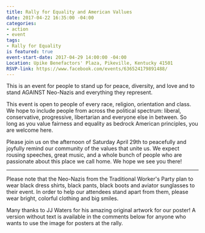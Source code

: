 ```yaml
---
title: Rally for Equality and American Vallues
date: 2017-04-22 16:35:00 -04:00
categories:
- action
- event
tags:
- Rally for Equality
is featured: true
event-start-date: 2017-04-29 14:00:00 -04:00
Location: Upike Benefactors' Plaza, Pikeville, Kentucky 41501
RSVP-link: https://www.facebook.com/events/636524179891488/
---
```


This is an event for people to stand up for peace, diversity, and love and to stand AGAINST Neo-Nazis and everything they represent.

This event is open to people of every race, religion, orientation and class. We hope to include people from across the political spectrum: liberal, conservative, progressive, libertarian and everyone else in between. So long as you value fairness and equality as bedrock American principles, you are welcome here.

Please join us on the afternoon of Saturday April 29th to peacefully and joyfully remind our community of the values that unite us. We expect rousing speeches, great music, and a whole bunch of people who are passionate about this place we call home. We hope we see you there!

---------------------------------------------------

Please note that the Neo-Nazis from the Traditional Worker's Party plan to wear black dress shirts, black pants, black boots and aviator sunglasses to their event. In order to help our attendees stand apart from them, please wear bright, colorful clothing and big smiles.

Many thanks to JJ Waters for his amazing original artwork for our poster! A version without text is available in the comments below for anyone who wants to use the image for posters at the rally.